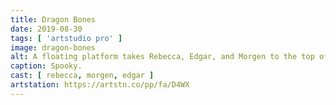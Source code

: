 ```yaml
---
title: Dragon Bones
date: 2019-08-30
tags: [ 'artstudio pro' ]
image: dragon-bones
alt: A floating platform takes Rebecca, Edgar, and Morgen to the top of the cliff, where they find an ancient ruin and a dragon skeleton.
caption: Spooky.
cast: [ rebecca, morgen, edgar ]
artstation: https://artstn.co/pp/fa/D4WX
---
```

